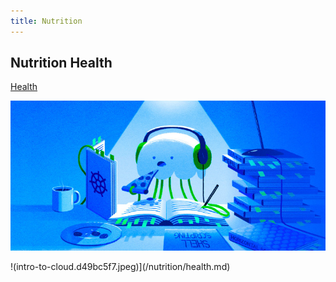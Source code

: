 ```yaml
---
title: Nutrition 
---
```


## Nutrition Health

[Health](/nutrition/health.md)

![intro-to-cloud.d49bc5f7](/intro-to-cloud.d49bc5f7.jpeg)

!(intro-to-cloud.d49bc5f7.jpeg)](/nutrition/health.md)


